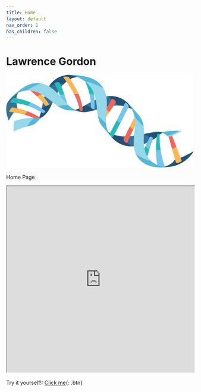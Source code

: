 ```yaml
---
title: Home
layout: default
nav_order: 1
has_children: false
---
```


# Lawrence Gordon

![home_page](images/logo.jpg)

Home Page

<iframe
  src="https://jupyterlite.github.io/demo/repl/index.html?kernel=python&toolbar=1"
  width="100%"
  height="500px"
>
</iframe>

Try it yourself!:
[Click me](lawrencegordon.github.io/test-jupyter/){: .btn}

